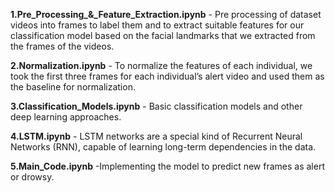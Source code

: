 **1.Pre_Processing_&_Feature_Extraction.ipynb** - Pre processing of dataset videos into frames to label them and to extract suitable features for our classification model based on the facial landmarks that we extracted from the frames of the videos.

**2.Normalization.ipynb** - To normalize the features of each individual, we took the first three frames for each individual’s alert video and used them as the baseline for normalization.

**3.Classification_Models.ipynb** - Basic classification models and other deep learning approaches.

**4.LSTM.ipynb** - LSTM networks are a special kind of Recurrent Neural Networks (RNN), capable of learning long-term dependencies in the data.

**5.Main_Code.ipynb** -Implementing the model to predict new frames as alert or drowsy. 


